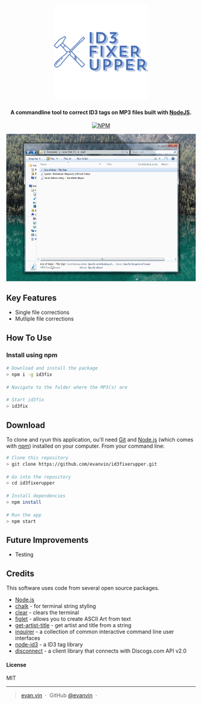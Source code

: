 
<h1 align="center">
  <br>
  <img src="https://raw.githubusercontent.com/evanvin/id3fixerupper/master/img/fixer.png" alt="ID3 Fixer Upper" width="250">
  <br>
</h1>

<h4 align="center">A commandline tool to correct ID3 tags on MP3 files built with <a href="https://nodejs.org/" target="_blank">NodeJS</a>.</h4>


<p align="center">
  <a href="https://www.npmjs.com/package/id3fix">
    <img src="https://badge.fury.io/js/id3fix.svg"
         alt="NPM">
  </a>
</p>


![screenshot](https://raw.githubusercontent.com/evanvin/id3fixerupper/master/img/id3fix.gif)

## Key Features

* Single file corrections
* Mutliple file corrections

## How To Use

### Install using npm

```bash
# Download and install the package
> npm i -g id3fix

# Navigate to the folder where the MP3(s) are 

# Start id3fix
> id3fix

```




## Download

To clone and ryun this application, ou'll need [Git](https://git-scm.com) and [Node.js](https://nodejs.org/en/download/) (which comes with [npm](http://npmjs.com)) installed on your computer. From your command line:

```bash
# Clone this repository
> git clone https://github.com/evanvin/id3fixerupper.git

# Go into the repository
> cd id3fixerupper

# Install dependencies
> npm install

# Run the app
> npm start
```


## Future Improvements
- Testing


## Credits

This software uses code from several open source packages.

- [Node.js](https://nodejs.org/)
- [chalk](https://www.npmjs.com/package/chalk) - for terminal string styling 
- [clear](https://www.npmjs.com/package/clear) - clears the terminal
- [figlet](https://www.npmjs.com/package/figlet) - allows you to create ASCII Art from text
- [get-artist-title](https://www.npmjs.com/package/get-artist-title) -  get artist and title from a string
- [inquirer](https://www.npmjs.com/package/inquirer) - a collection of common interactive command line user interfaces
- [node-id3](https://www.npmjs.com/package/node-id3) - a ID3 tag library
- [disconnect](https://www.npmjs.com/package/disconnect) - a client library that connects with Discogs.com API v2.0


#### License

MIT

---

> [evan.vin](http://www.evan.vin) &nbsp;&middot;&nbsp;
> GitHub [@evanvin](https://github.com/evanvin) &nbsp;&middot;&nbsp;


